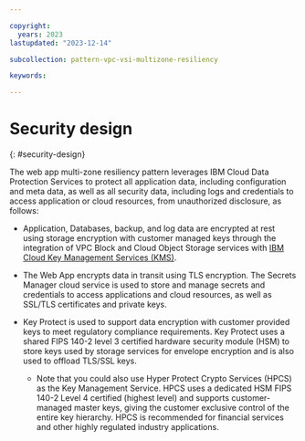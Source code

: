 ```yaml
---

copyright:
  years: 2023
lastupdated: "2023-12-14"

subcollection: pattern-vpc-vsi-multizone-resiliency

keywords:

---
```


# Security design
{: #security-design}

The web app multi-zone resiliency pattern leverages IBM Cloud Data Protection Services to protect all application data, including configuration and meta data, as well as all security data, including logs and credentials to access application or cloud resources, from unauthorized disclosure, as follows:

- Application, Databases, backup, and log data are encrypted at rest using storage encryption with customer managed keys through the integration of VPC Block and Cloud Object Storage services with [IBM Cloud Key Management Services (KMS)](https://cloud.ibm.com/docs/secrets-manager?topic=secrets-manager-mng-data&interface=ui#about-encryption).

- The Web App encrypts data in transit using TLS encryption. The Secrets Manager cloud service is used to store and manage secrets and credentials to access applications and cloud resources, as well as SSL/TLS certificates and private keys.

- Key Protect is used to support data encryption with customer provided keys to meet regulatory compliance requirements. Key Protect uses a shared FIPS 140-2 level 3 certified hardware security module (HSM) to store keys used by storage services for envelope encryption and is also used to offload TLS/SSL keys.

    - Note that you could also use Hyper Protect Crypto Services (HPCS) as the Key Management Service. HPCS uses a dedicated HSM FIPS 140-2 Level 4 certified (highest level) and supports customer-managed master keys, giving the customer exclusive control of the entire key hierarchy. HPCS is recommended for financial services and other highly regulated industry applications.
